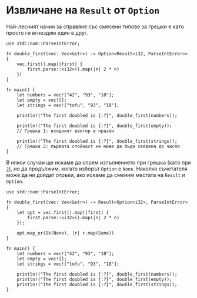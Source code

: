 # Извличане на `Result` от `Option`

Най-лесният начин за справяне със смесени типове за грешки е като просто ги
вгнездим един в друг.

```rust,editable
use std::num::ParseIntError;

fn double_first(vec: Vec<&str>) -> Option<Result<i32, ParseIntError>> {
    vec.first().map(|first| {
        first.parse::<i32>().map(|n| 2 * n)
    })
}

fn main() {
    let numbers = vec!["42", "93", "18"];
    let empty = vec![];
    let strings = vec!["tofu", "93", "18"];

    println!("The first doubled is {:?}", double_first(numbers));

    println!("The first doubled is {:?}", double_first(empty));
    // Грешка 1: входният вектор е празен

    println!("The first doubled is {:?}", double_first(strings));
    // Грешка 2: първата стойност не може да бъде сведена до число
}
```

В някои случаи ще искаме да спрем изпълнението при грешка (като при
[`?`][enter_question_mark]), но да продължим, когато изборът `Option` е `None`.
Няколко съчетателя може да ни дойдат отръки, ако искаме да сменим местата на
`Result` и `Option`.

```rust,editable
use std::num::ParseIntError;

fn double_first(vec: Vec<&str>) -> Result<Option<i32>, ParseIntError> {
    let opt = vec.first().map(|first| {
        first.parse::<i32>().map(|n| 2 * n)
    });

    opt.map_or(Ok(None), |r| r.map(Some))
}

fn main() {
    let numbers = vec!["42", "93", "18"];
    let empty = vec![];
    let strings = vec!["tofu", "93", "18"];

    println!("The first doubled is {:?}", double_first(numbers));
    println!("The first doubled is {:?}", double_first(empty));
    println!("The first doubled is {:?}", double_first(strings));
}
```

[enter_question_mark]: ../result/enter_question_mark.md
